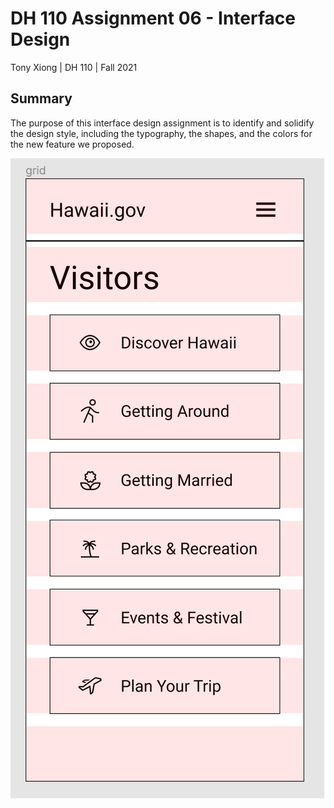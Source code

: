 # DH 110 Assignment 06 - Interface Design
Tony Xiong | DH 110 | Fall 2021

## Summary
The purpose of this interface design assignment is to identify and solidify the design style, including the typography, the shapes, and the colors for the new feature we proposed. 

<img src="./1.png">
